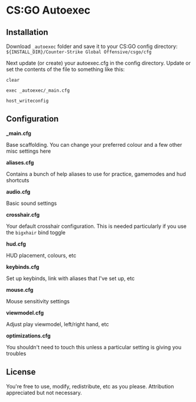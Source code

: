 # CS:GO Autoexec


## Installation

Download `_autoexec` folder and save it to your CS:GO config directory: `${INSTALL_DIR}/Counter-Strike Global Offensive/csgo/cfg`

Next update (or create) your autoexec.cfg in the config directory. Update or set the contents of the file to something like this:

```
clear

exec _autoexec/_main.cfg

host_writeconfig
```

## Configuration

**_main.cfg**

Base scaffolding. You can change your preferred colour and a few other misc settings here

**aliases.cfg**

Contains a bunch of help aliases to use for practice, gamemodes and hud shortcuts

**audio.cfg**

Basic sound settings

**crosshair.cfg**

Your default crosshair configuration. This is needed particularly if you use the `bigxhair` bind toggle

**hud.cfg**

HUD placement, colours, etc

**keybinds.cfg**

Set up keybinds, link with aliases that I've set up, etc

**mouse.cfg**

Mouse sensitivity settings

**viewmodel.cfg**

Adjust play viewmodel, left/right hand, etc

**optimizations.cfg**

You shouldn't need to touch this unless a particular setting is giving you troubles

## License

You're free to use, modify, redistribute, etc as you please. Attribution appreciated but not necessary.
